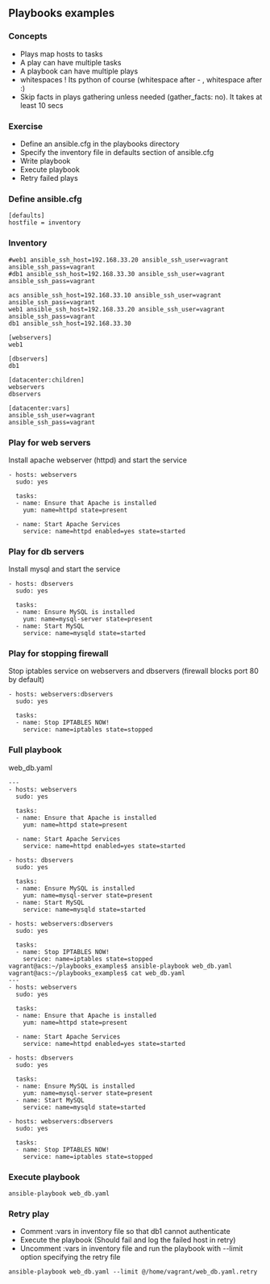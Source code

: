## Playbooks examples  

### Concepts

- Plays map hosts to tasks
- A play can have multiple tasks
- A playbook can have multiple plays
- whitespaces ! Its python of course (whitespace after - , whitespace after :)
- Skip facts in plays gathering unless needed (gather_facts: no). It takes at least 10 secs   

### Exercise

- Define an ansible.cfg in the playbooks directory
- Specify the inventory file in defaults section of ansible.cfg
- Write playbook
- Execute playbook
- Retry failed plays  

### Define ansible.cfg

```
[defaults]
hostfile = inventory
```  

### Inventory
```
#web1 ansible_ssh_host=192.168.33.20 ansible_ssh_user=vagrant ansible_ssh_pass=vagrant
#db1 ansible_ssh_host=192.168.33.30 ansible_ssh_user=vagrant ansible_ssh_pass=vagrant

acs ansible_ssh_host=192.168.33.10 ansible_ssh_user=vagrant ansible_ssh_pass=vagrant
web1 ansible_ssh_host=192.168.33.20 ansible_ssh_user=vagrant ansible_ssh_pass=vagrant
db1 ansible_ssh_host=192.168.33.30

[webservers]
web1

[dbservers]
db1

[datacenter:children]
webservers
dbservers

[datacenter:vars]
ansible_ssh_user=vagrant
ansible_ssh_pass=vagrant
```  

### Play for web servers
Install apache webserver (httpd) and start the service  

```
- hosts: webservers
  sudo: yes

  tasks:
  - name: Ensure that Apache is installed
    yum: name=httpd state=present

  - name: Start Apache Services
    service: name=httpd enabled=yes state=started
```   

### Play for db servers
Install mysql and start the service  

```
- hosts: dbservers
  sudo: yes

  tasks:
  - name: Ensure MySQL is installed
    yum: name=mysql-server state=present
  - name: Start MySQL
    service: name=mysqld state=started
```   

### Play for stopping firewall
Stop iptables service  on webservers and dbservers (firewall blocks port 80 by default)

```
- hosts: webservers:dbservers
  sudo: yes

  tasks:
  - name: Stop IPTABLES NOW!
    service: name=iptables state=stopped
```  

### Full playbook

web_db.yaml  

```
---
- hosts: webservers
  sudo: yes

  tasks:
  - name: Ensure that Apache is installed
    yum: name=httpd state=present

  - name: Start Apache Services
    service: name=httpd enabled=yes state=started

- hosts: dbservers
  sudo: yes

  tasks:
  - name: Ensure MySQL is installed
    yum: name=mysql-server state=present
  - name: Start MySQL
    service: name=mysqld state=started

- hosts: webservers:dbservers
  sudo: yes

  tasks:
  - name: Stop IPTABLES NOW!
    service: name=iptables state=stopped
vagrant@acs:~/playbooks_examples$ ansible-playbook web_db.yaml
vagrant@acs:~/playbooks_examples$ cat web_db.yaml
---
- hosts: webservers
  sudo: yes

  tasks:
  - name: Ensure that Apache is installed
    yum: name=httpd state=present

  - name: Start Apache Services
    service: name=httpd enabled=yes state=started

- hosts: dbservers
  sudo: yes

  tasks:
  - name: Ensure MySQL is installed
    yum: name=mysql-server state=present
  - name: Start MySQL
    service: name=mysqld state=started

- hosts: webservers:dbservers
  sudo: yes

  tasks:
  - name: Stop IPTABLES NOW!
    service: name=iptables state=stopped
```
 

### Execute playbook

`ansible-playbook web_db.yaml`

### Retry play

- Comment :vars in inventory file so that db1 cannot authenticate
- Execute the playbook (Should fail and log the failed host in retry)
- Uncomment :vars in inventory file and run the playbook with --limit option specifying the retry file  

```
ansible-playbook web_db.yaml --limit @/home/vagrant/web_db.yaml.retry
```  

